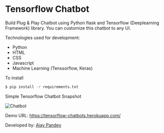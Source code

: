 # Tensorflow Chatbot

Build Plug & Play Chatbot using Python flask and Tensorflow (Deeplearning Framework) library. You can customize this chatbot to any UI.

Technologies used for development:

  - Python
  - HTML
  - CSS
  - Javascript
  - Machine Learning (Tenssorflow, Keras)
  
To install 
  
  ```sh
$ pip install -r requirements.txt
```

Simple Tensorflow Chatbot Snapshot

![Chatbot](https://i.ibb.co/kDTHsKy/Screenshot-2020-09-26-at-01-07-01.png)

Demo URL: https://tensorflow-chatbots.herokuapp.com/

Developed by: [Ajay Pandey](https://www.linkedin.com/in/ajaxpanex/)
